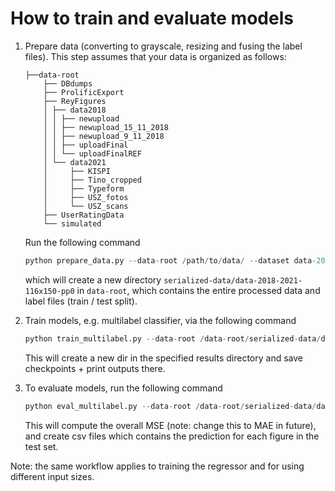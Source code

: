 # How to train and evaluate models

1. Prepare data (converting to grayscale, resizing and fusing the label files). This step assumes that your data is
   organized as follows:
    ```
    ├──data-root
        ├── DBdumps
        ├── ProlificExport
        ├── ReyFigures
        │ ├── data2018
        │ │ ├── newupload
        │ │ ├── newupload_15_11_2018
        │ │ ├── newupload_9_11_2018
        │ │ ├── uploadFinal
        │ │ └── uploadFinalREF
        │ └── data2021
        │     ├── KISPI
        │     ├── Tino_cropped
        │     ├── Typeform
        │     ├── USZ_fotos
        │     └── USZ_scans
        ├── UserRatingData
        └── simulated
    ```
   Run the following command
    ```python
    python prepare_data.py --data-root /path/to/data/ --dataset data-2018-2021 --preprocessing 0 --image-size 116 150
    ```
   which will create a new directory ``serialized-data/data-2018-2021-116x150-pp0`` in `data-root`, which contains the
   entire processed data and label files (train / test split).


3. Train models, e.g. multilabel classifier, via the following command
    ```python
    python train_multilabel.py --data-root /data-root/serialized-data/data-2018-2021-116x150-pp0 --results-dir /path/to/results --eval-test --id <id> --epochs 75 --batch-size 64 --lr 0.01 --gamma 0.95 --weighted-sampling 1 --image-size 116 150
    ```
   This will create a new dir in the specified results directory and save checkpoints + print outputs there.
4. To evaluate models, run the following command
   ```python
   python eval_multilabel.py --data-root /data-root/serialized-data/data-2018-2021-116x150-pp0 --results-dir /path/to/results --image-size 116 150 --batch-size 100
   ```
   This will compute the overall MSE (note: change this to MAE in future), and create csv files which contains the
   prediction for each figure in the test set.

Note: the same workflow applies to training the regressor and for using different input sizes.